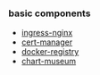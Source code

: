 ### basic components

* [ingress-nginx](ingress.nginx.md)
* [cert-manager](cert.manager.md)
* [docker-registry](docker.registry.md)
* [chart-museum](chart.museum.md)
